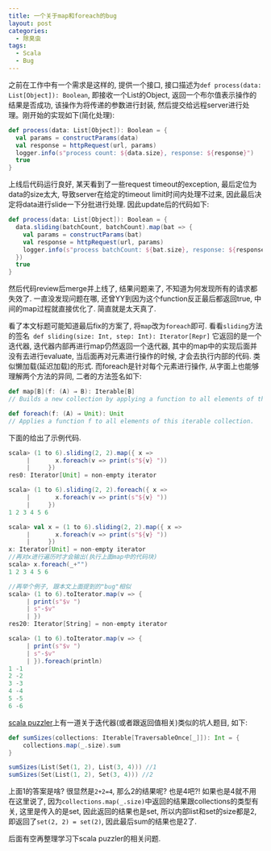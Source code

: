 ```yaml
---
title: 一个关于map和foreach的bug
layout: post
categories:
  - 除臭虫
tags:
  - Scala
  - Bug
---
```


之前在工作中有一个需求是这样的, 提供一个接口, 接口描述为`` def process(data: List[Object]): Boolean ``, 即接收一个List的Object, 返回一个布尔值表示操作的结果是否成功, 该操作为将传递的参数进行封装, 然后提交给远程server进行处理。刚开始的实现如下(简化处理):

```scala
def process(data: List[Object]): Boolean = {
  val params = constructParams(data)
  val response = httpRequest(url, params)
  logger.info(s"process count: ${data.size}, response: ${response}") 
  true
}
```

上线后代码运行良好, 某天看到了一些request timeout的exception, 最后定位为data的size太大, 导致server在给定的timeout limit时间内处理不过来, 因此最后决定将data进行slide一下分批进行处理. 因此update后的代码如下: 

```scala
def process(data: List[Object]): Boolean = {
  data.sliding(batchCount, batchCount).map(bat => {
    val params = constructParams(bat)
    val response = httpRequest(url, params)
    logger.info(s"process batchCount: ${bat.size}, response: ${response}") 
  })
  true
}
```

然后代码review后merge并上线了, 结果问题来了, 不知道为何发现所有的请求都失效了. 
一直没发现问题在哪, 还曾YY到因为这个function反正最后都返回true, 中间的map过程就直接优化了. 简直就是太天真了.

看了本文标题可能知道最后fix的方案了, 将`map`改为`foreach`即可.
看看`sliding`方法的签名`` def sliding(size: Int, step: Int): Iterator[Repr]``
它返回的是一个迭代器, 迭代器内部再进行map仍然返回一个迭代器, 其中的map中的实现后面并没有去进行evaluate, 当后面再对元素进行操作的时候, 才会去执行内部的代码.
类似懒加载(延迟加载)的形式. 而foreach是针对每个元素进行操作, 从字面上也能够理解两个方法的异同, 
二者的方法签名如下:

```scala
def map[B](f: (A) ⇒ B): Iterable[B]
// Builds a new collection by applying a function to all elements of this iterable collection.

def foreach(f: (A) ⇒ Unit): Unit
// Applies a function f to all elements of this iterable collection.
```

下面的给出了示例代码.

```scala
scala> (1 to 6).sliding(2, 2).map({ x =>
     |       x.foreach(v => print(s"${v} "))
     |     })
res0: Iterator[Unit] = non-empty iterator

scala> (1 to 6).sliding(2, 2).foreach({ x =>
     |       x.foreach(v => print(s"${v} "))
     |     })
1 2 3 4 5 6

scala> val x = (1 to 6).sliding(2, 2).map({ x =>
     |       x.foreach(v => print(s"${v} "))
     |     })
x: Iterator[Unit] = non-empty iterator
//再对x进行遍历时才会输出(执行上面map中的代码块)
scala> x.foreach(_+"")
1 2 3 4 5 6

//再举个例子, 跟本文上面提到的"bug"相似
scala> (1 to 6).toIterator.map(v => {
     | print(s"$v ")
     | s"-$v"
     | })
res20: Iterator[String] = non-empty iterator

scala> (1 to 6).toIterator.map(v => {
     | print(s"$v ")
     | s"-$v"
     | }).foreach(println)
1 -1
2 -2
3 -3
4 -4
5 -5
6 -6
```

[scala puzzler](http://scalapuzzlers.com/#pzzlr-006)上有一道关于迭代器(或者跟返回值相关)类似的坑人题目, 如下:

```scala
def sumSizes(collections: Iterable[TraversableOnce[_]]): Int = {
    collections.map(_.size).sum
}

sumSizes(List(Set(1, 2), List(3, 4))) //1
sumSizes(Set(List(1, 2), Set(3, 4))) //2
```

上面1的答案是啥? 很显然是`2+2=4`, 那么2的结果呢? 也是4吧?!
如果也是4就不用在这里说了, 因为`collections.map(_.size)`中返回的结果跟collections的类型有关, 这里是传入的是set, 因此返回的结果也是set, 所以内部list和set的size都是2, 即返回了`set(2, 2) = set(2)`, 因此最后sum的结果也是2了.

后面有空再整理学习下scala puzzler的相关问题. 
